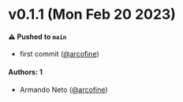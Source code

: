 # v0.1.1 (Mon Feb 20 2023)

#### ⚠️ Pushed to `main`

- first commit ([@arcofine](https://github.com/arcofine))

#### Authors: 1

- Armando Neto ([@arcofine](https://github.com/arcofine))
